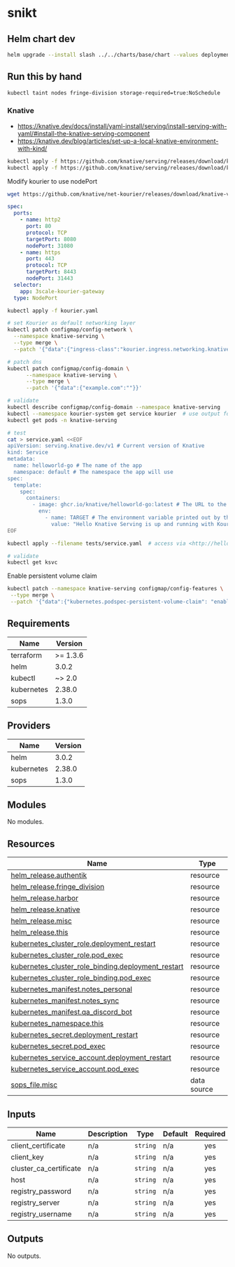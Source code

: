 # snikt

## Helm chart dev

```bash
helm upgrade --install slash ../../charts/base/chart --values deployments/tools/slash.yaml --namespace tools
```

## Run this by hand

```bash
kubectl taint nodes fringe-division storage-required=true:NoSchedule
```

### Knative

- <https://knative.dev/docs/install/yaml-install/serving/install-serving-with-yaml/#install-the-knative-serving-component>
- <https://knative.dev/blog/articles/set-up-a-local-knative-environment-with-kind/>

```bash
kubectl apply -f https://github.com/knative/serving/releases/download/knative-v1.19.6/serving-crds.yaml
kubectl apply -f https://github.com/knative/serving/releases/download/knative-v1.19.6/serving-core.yaml
```

Modify kourier to use nodePort

```bash
wget https://github.com/knative/net-kourier/releases/download/knative-v1.19.5/kourier.yaml
```

```yaml
spec:
  ports:
    - name: http2
      port: 80
      protocol: TCP
      targetPort: 8080
      nodePort: 31080
    - name: https
      port: 443
      protocol: TCP
      targetPort: 8443
      nodePort: 31443
  selector:
    app: 3scale-kourier-gateway
  type: NodePort
```

```bash
kubectl apply -f kourier.yaml
```

```bash
# set Kourier as default networking layer
kubectl patch configmap/config-network \
  --namespace knative-serving \
  --type merge \
  --patch '{"data":{"ingress-class":"kourier.ingress.networking.knative.dev"}}'

# patch dns
kubectl patch configmap/config-domain \
      --namespace knative-serving \
      --type merge \
      --patch '{"data":{"example.com":""}}'

# validate
kubectl describe configmap/config-domain --namespace knative-serving
kubectl --namespace kourier-system get service kourier  # use output for reverse-proxy port later
kubectl get pods -n knative-serving

# test
cat > service.yaml <<EOF
apiVersion: serving.knative.dev/v1 # Current version of Knative
kind: Service
metadata:
  name: helloworld-go # The name of the app
  namespace: default # The namespace the app will use
spec:
  template:
    spec:
      containers:
        - image: ghcr.io/knative/helloworld-go:latest # The URL to the image of the app
          env:
            - name: TARGET # The environment variable printed out by the sample app
              value: "Hello Knative Serving is up and running with Kourier!!"
EOF

kubectl apply --filename tests/service.yaml  # access via <http://helloworld-go.default.192.168.1.36.sslip.io:31080>, port is from Kourier HTTP NodePort

# validate
kubectl get ksvc
```

Enable persistent volume claim

```bash
kubectl patch --namespace knative-serving configmap/config-features \
 --type merge \
 --patch '{"data":{"kubernetes.podspec-persistent-volume-claim": "enabled", "kubernetes.podspec-persistent-volume-write": "enabled"}}'
```

<!-- BEGIN_TF_DOCS -->
## Requirements

| Name | Version |
|------|---------|
| terraform | >= 1.3.6 |
| helm | 3.0.2 |
| kubectl | ~> 2.0 |
| kubernetes | 2.38.0 |
| sops | 1.3.0 |

## Providers

| Name | Version |
|------|---------|
| helm | 3.0.2 |
| kubernetes | 2.38.0 |
| sops | 1.3.0 |

## Modules

No modules.

## Resources

| Name | Type |
|------|------|
| [helm_release.authentik](https://registry.terraform.io/providers/hashicorp/helm/3.0.2/docs/resources/release) | resource |
| [helm_release.fringe_division](https://registry.terraform.io/providers/hashicorp/helm/3.0.2/docs/resources/release) | resource |
| [helm_release.harbor](https://registry.terraform.io/providers/hashicorp/helm/3.0.2/docs/resources/release) | resource |
| [helm_release.knative](https://registry.terraform.io/providers/hashicorp/helm/3.0.2/docs/resources/release) | resource |
| [helm_release.misc](https://registry.terraform.io/providers/hashicorp/helm/3.0.2/docs/resources/release) | resource |
| [helm_release.this](https://registry.terraform.io/providers/hashicorp/helm/3.0.2/docs/resources/release) | resource |
| [kubernetes_cluster_role.deployment_restart](https://registry.terraform.io/providers/hashicorp/kubernetes/2.38.0/docs/resources/cluster_role) | resource |
| [kubernetes_cluster_role.pod_exec](https://registry.terraform.io/providers/hashicorp/kubernetes/2.38.0/docs/resources/cluster_role) | resource |
| [kubernetes_cluster_role_binding.deployment_restart](https://registry.terraform.io/providers/hashicorp/kubernetes/2.38.0/docs/resources/cluster_role_binding) | resource |
| [kubernetes_cluster_role_binding.pod_exec](https://registry.terraform.io/providers/hashicorp/kubernetes/2.38.0/docs/resources/cluster_role_binding) | resource |
| [kubernetes_manifest.notes_personal](https://registry.terraform.io/providers/hashicorp/kubernetes/2.38.0/docs/resources/manifest) | resource |
| [kubernetes_manifest.notes_sync](https://registry.terraform.io/providers/hashicorp/kubernetes/2.38.0/docs/resources/manifest) | resource |
| [kubernetes_manifest.qa_discord_bot](https://registry.terraform.io/providers/hashicorp/kubernetes/2.38.0/docs/resources/manifest) | resource |
| [kubernetes_namespace.this](https://registry.terraform.io/providers/hashicorp/kubernetes/2.38.0/docs/resources/namespace) | resource |
| [kubernetes_secret.deployment_restart](https://registry.terraform.io/providers/hashicorp/kubernetes/2.38.0/docs/resources/secret) | resource |
| [kubernetes_secret.pod_exec](https://registry.terraform.io/providers/hashicorp/kubernetes/2.38.0/docs/resources/secret) | resource |
| [kubernetes_service_account.deployment_restart](https://registry.terraform.io/providers/hashicorp/kubernetes/2.38.0/docs/resources/service_account) | resource |
| [kubernetes_service_account.pod_exec](https://registry.terraform.io/providers/hashicorp/kubernetes/2.38.0/docs/resources/service_account) | resource |
| [sops_file.misc](https://registry.terraform.io/providers/carlpett/sops/1.3.0/docs/data-sources/file) | data source |

## Inputs

| Name | Description | Type | Default | Required |
|------|-------------|------|---------|:--------:|
| client\_certificate | n/a | `string` | n/a | yes |
| client\_key | n/a | `string` | n/a | yes |
| cluster\_ca\_certificate | n/a | `string` | n/a | yes |
| host | n/a | `string` | n/a | yes |
| registry\_password | n/a | `string` | n/a | yes |
| registry\_server | n/a | `string` | n/a | yes |
| registry\_username | n/a | `string` | n/a | yes |

## Outputs

No outputs.
<!-- END_TF_DOCS -->

